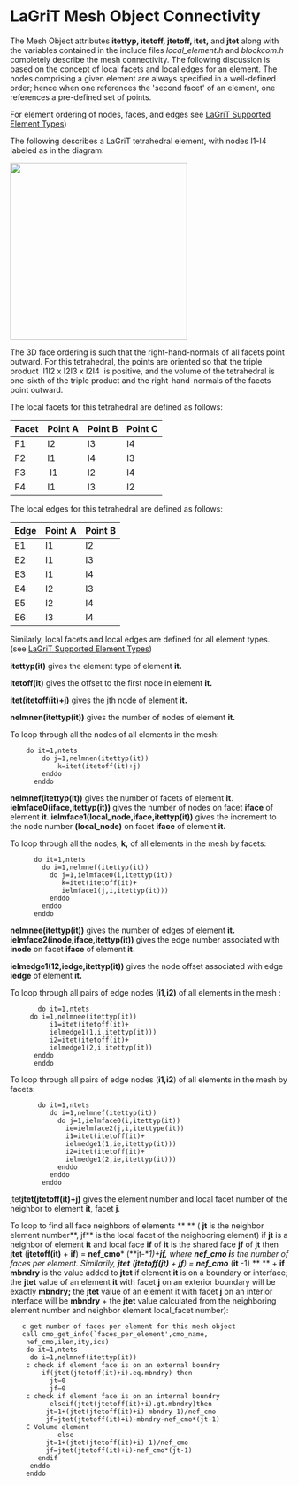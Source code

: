 # LaGriT Mesh Object Connectivity

The Mesh Object attributes **itettyp, itetoff, jtetoff, itet,** and
**jtet** along with the variables contained in the include files
*local_element.h* and *blockcom.h* completely describe the mesh connectivity. The
following discussion is based on the concept of local facets and local
edges for an element. The nodes comprising a given element are always
specified in a well-defined order; hence when one references the 'second
facet' of an element, one references a pre-defined set of points.

For element ordering of nodes, faces, and edges see [LaGriT Supported Element Types](supported.md))


The following describes a LaGriT tetrahedral element, with nodes I1-I4 labeled as in the diagram:

<img width="320" src="https://lanl.github.io/LaGriT/assets/images/Image232.jpg">

The 3D face ordering is such that the right-hand-normals of all facets point outward. 
For this tetrahedral, the points are oriented so that the triple product  I1I2 x I2I3 x I2I4 
is positive, and the volume of the tetrahedral is one-sixth of the triple
product and the right-hand-normals of the facets point outward. 

The local facets for this tetrahedral are defined as follows:

  Facet | Point A | Point B  | Point C
  ----- | -------- | -------- |-------- 
  F1  |  I2  |  I3 |  I4
  F2  |  I1  |  I4 |  I3
  F3  |  I1  |  I2 |  I4
  F4  |  I1  |  I3 |  I2

  The local edges for this tetrahedral are defined as follows:

  Edge  | Point A | Point B
  ----- | ------  | -------
  E1    | I1   | I2
  E2    | I1   | I3
  E3    | I1   | I4
  E4    | I2   | I3
  E5    | I2   | I4
  E6    | I3   | I4

  Similarly, local facets and local edges are defined for all element
  types.  (see [LaGriT Supported Element Types](supported.md))

  **itettyp(it)** gives the element type of element
   **it.**

  **itetoff(it)** gives the offset to the first node in
   element **it.**

  **itet(itetoff(it)+j)** gives the jth node of element
   **it.**

   **nelmnen(itettyp(it))** gives the number of nodes of element
   **it.**

   To loop through all the nodes of all elements in the mesh:

        do it=1,ntets
            do j=1,nelmnen(itettyp(it))
                k=itet(itetoff(it)+j)
            enddo
          enddo
  
   **nelmnef(itettyp(it))** gives the number of facets of element
   **it**. **ielmface0(iface,itettyp(it))** gives the number of nodes
   on facet **iface** of element **it**.
   **ielmface1(local\_node,iface,itettyp(it))** gives the increment
   to the node number **(local\_node)** on facet **iface** of element
   **it.**

   To loop through all the nodes, **k,** of all elements in the mesh
   by facets:
  
          do it=1,ntets
            do i=1,nelmnef(itettyp(it))
              do j=1,ielmface0(i,itettyp(it))
                 k=itet(itetoff(it)+
                 ielmface1(j,i,itettyp(it)))
              enddo
            enddo
          enddo
  
   **nelmnee(itettyp(it))** gives the number of edges of element
   **it. ielmface2(inode,iface,itettyp(it))** gives the edge number
   associated with **inode** on facet **iface** of element **it.**

   **ielmedge1(12,iedge,itettyp(it))** gives the node offset
   associated with edge **iedge** of element **it.**

   To loop through all pairs of edge nodes **(i1,i2)** of all
   elements in the mesh :
  
           do it=1,ntets
         do i=1,nelmnee(itettyp(it))
              i1=itet(itetoff(it)+
              ielmedge1(1,i,itettyp(it)))
              i2=itet(itetoff(it)+
              ielmedge1(2,i,itettyp(it))
          enddo
          enddo
    
  
   To loop through all pairs of edge nodes (**i1,i2**) of all
   elements in the mesh by facets:
  
           do it=1,ntets
              do i=1,nelmnef(itettyp(it))
                do j=1,ielmface0(i,itettyp(it))
                  ie=ielmface2(j,i,itettype(it))
                  i1=itet(itetoff(it)+
                  ielmedge1(1,ie,itettyp(it)))
                  i2=itet(itetoff(it)+
                  ielmedge1(2,ie,itettyp(it)))
                enddo
              enddo
            enddo

  jtet**jtet(jtetoff(it)+j)** gives the element number and
   local facet number of the neighbor to element **it**, facet
   **j**.

   To loop to find all face neighbors of elements ** ** ( **jt** is
   the neighbor element number**, jf** is the local facet of the
   neighboring element) if **jt** is a neighbor of element **it** and
   local face **if** of **it** is the shared face **jf** of **jt**
   then **jtet** (**jtetoff(it)** + **if**) = **nef\_cmo***
   (**jt-**1)+**jf,** where **nef\_cmo i**s the number of faces per
   element. Similarily, **jtet** (**jtetoff(jt)** + **jf**) =
   **nef\_cmo*** (**it** -1) ** ** + **if mbndry** is
   the value added to **jtet** if element **it** is on a boundary or
   interface; the **jtet** value of an element **it** with facet
   **j** on an exterior boundary will be exactly **mbndry;** the
   **jtet** value of an element it with facet **j** on an interior
   interface will be **mbndry** + the **jtet** value calculated from
   the neighboring element number and neighbor element local\_facet
   number):

       c get number of faces per element for this mesh object
       call cmo_get_info(`faces_per_element',cmo_name,
        nef_cmo,ilen,ity,ics)
        do it=1,ntets
         do i=1,nelmnef(itettyp(it))
        c check if element face is on an external boundry
            if(jtet(jtetoff(it)+i).eq.mbndry) then
              jt=0
              jf=0
        c check if element face is on an internal boundry
              elseif(jtet(jtetoff(it)+i).gt.mbndry)then
             jt=1+(jtet(jtetoff(it)+i)-mbndry-1)/nef_cmo
             jf=jtet(jtetoff(it)+i)-mbndry-nef_cmo*(jt-1)
        C Volume element
                else
             jt=1+(jtet(jtetoff(it)+i)-1)/nef_cmo
             jf=jtet(jtetoff(it)+i)-nef_cmo*(jt-1)
           endif
         enddo
        enddo

